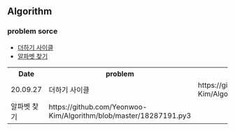 ## Algorithm

### problem sorce

* [더하기 사이클](https://www.acmicpc.net/problem/1110)
* [알파벳 찾기](https://www.acmicpc.net/problem/10809)


<table>
  <th>Date</th>
  <th>problem</th>
  <th>sorce</th>
  
  <tr>
    <td>20.09.27</td>
    <td> 더하기 사이클 </td>
    <td> https://github.com/Yeonwoo-Kim/Algorithm/blob/master/17595719.py3 </td>
  </tr>
  
  <tr>
   <td> 알파벳 찾기 </td>
   <td> https://github.com/Yeonwoo-Kim/Algorithm/blob/master/18287191.py3 </td>
  </tr>
  
  
</table>
